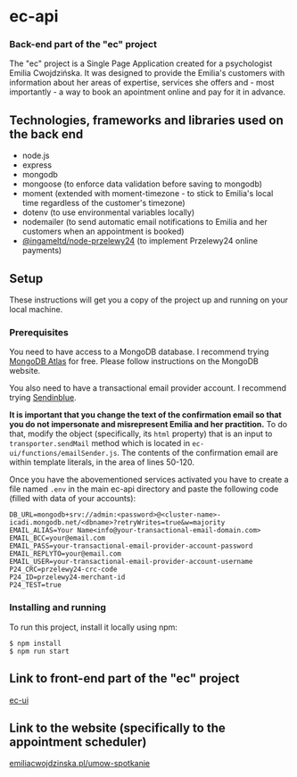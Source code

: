 # ec-api

### Back-end part of the "ec" project

The "ec" project is a Single Page Application created for a psychologist Emilia Cwojdzińska. It was designed to provide the Emilia's customers with information about her areas of expertise, services she offers and - most importantly - a way to book an apointment online and pay for it in advance.

## Technologies, frameworks and libraries used on the back end

- node.js
- express
- mongodb
- mongoose (to enforce data validation before saving to mongodb)
- moment (extended with moment-timezone - to stick to Emilia's local time regardless of the customer's timezone)
- dotenv (to use environmental variables locally)
- nodemailer (to send automatic email notifications to Emilia and her customers when an appointment is booked)
- [@ingameltd/node-przelewy24](https://github.com/ingameltd/node-przelewy24#readme) (to implement Przelewy24 online payments)

## Setup

These instructions will get you a copy of the project up and running on your local machine.

### Prerequisites

You need to have access to a MongoDB database. I recommend trying [MongoDB Atlas](https://www.mongodb.com/cloud/atlas) for free. Please follow instructions on the MongoDB website.

You also need to have a transactional email provider account. I recommend trying [Sendinblue](https://www.sendinblue.com/).

**It is important that you change the text of the confirmation email so that you do not impersonate and misrepresent Emilia and her practition.** To do that, modify the object (specifically, its `html` property) that is an input to `transporter.sendMail` method which is located in `ec-ui/functions/emailSender.js`. The contents of the confirmation email are within template literals, in the area of lines 50-120.

Once you have the abovementioned services activated you have to create a file named `.env` in the main ec-api directory and paste the following code (filled with data of your accounts):

```
DB_URL=mongodb+srv://admin:<password>@<cluster-name>-icadi.mongodb.net/<dbname>?retryWrites=true&w=majority
EMAIL_ALIAS=Your Name<info@your-transactional-email-domain.com>
EMAIL_BCC=your@email.com
EMAIL_PASS=your-transactional-email-provider-account-password
EMAIL_REPLYTO=your@email.com
EMAIL_USER=your-transactional-email-provider-account-username
P24_CRC=przelewy24-crc-code
P24_ID=przelewy24-merchant-id
P24_TEST=true
```

### Installing and running

To run this project, install it locally using npm:

```
$ npm install
$ npm run start
```

## Link to front-end part of the "ec" project

[ec-ui](https://github.com/l-walaszczyk/ec-ui)

## Link to the website (specifically to the appointment scheduler)

[emiliacwojdzinska.pl/umow-spotkanie](https://emiliacwojdzinska.pl/umow-spotkanie)
